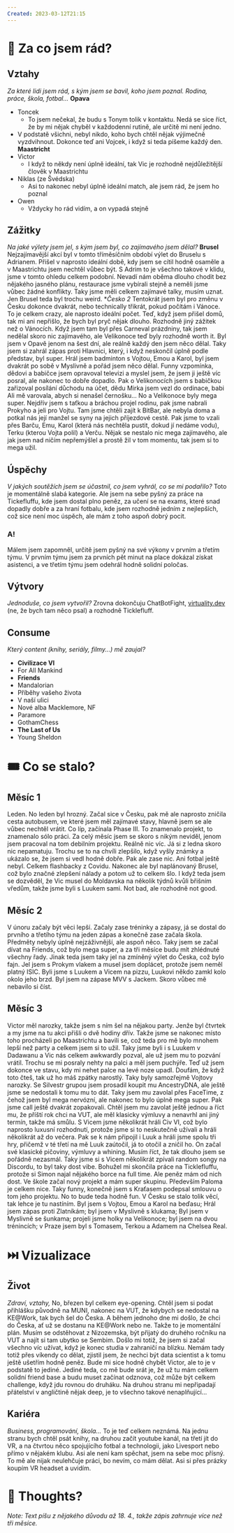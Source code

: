 ```yaml
---
Created: 2023-03-12T21:15
---
```

# 🌈 Za co jsem rád?
## Vztahy
_Za které lidi jsem rád, s kým jsem se bavil, koho jsem poznal. Rodina, práce, škola, fotbal..._
**Opava**
- Toncek
    - To jsem nečekal, že budu s Tonym tolik v kontaktu. Nedá se sice říct, že by mi nějak chyběl v každodenní rutině, ale určitě mi není jedno.
- V podstatě všichni, nebyl nikdo, koho bych chtěl nějak výjimečně vyzdvihnout. Dokonce teď ani Vojcek, i když si teda píšeme každý den.
**Maastricht**
- Victor
    - I když to někdy není úplně ideální, tak Vic je rozhodně nejdůležitější člověk v Maastrichtu
- Niklas (ze Švédska)
    - Asi to nakonec nebyl úplně ideální match, ale jsem rád, že jsem ho poznal
- Owen
    - Vždycky ho rád vidím, a on vypadá stejně
## Zážitky
_Na jaké výlety jsem jel, s kým jsem byl, co zajímavého jsem dělal?_
**Brusel**
Nejzajímavější akcí byl v tomto tříměsíčním období výlet do Bruselu s Adrianem. Přišel v naprosto ideální době, kdy jsem se cítil hodně osaměle a v Maastrichtu jsem nechtěl vůbec být. S Adrim to je všechno takové v klidu, jsme v tomto ohledu celkem podobní. Nevadí nám oběma dlouho chodit bez nějakého jasného plánu, restaurace jsme vybírali stejně a neměli jsme vůbec žádné konflikty. Taky jsme měli celkem zajímavé talky, musím uznat. Jen Brusel teda byl trochu weird.
**Česko *2**
Tentokrát jsem byl pro změnu v Česku dokonce dvakrát, nebo technically třikrát, pokud počítám i Vánoce. To je celkem crazy, ale naprosto ideální počet. Teď, když jsem přišel domů, tak mi ani nepřišlo, že bych byl pryč nějak dlouho. Rozhodně jiný zážitek než o Vánocích.
Když jsem tam byl přes Carneval prázdniny, tak jsem nedělal skoro nic zajímavého, ale Velikonoce teď byly rozhodně worth it. Byl jsem v Opavě jenom na šest dní, ale reálně každý den jsem něco dělal. Taky jsem si zahrál zápas proti Hlavnici, který, i když neskončil úplně podle představ, byl super. Hrál jsem badminton s Vojtou, Emou a Karol, byl jsem dvakrát po sobě v Myslivně a pořád jsem něco dělal.
Funny vzpomínka, dědovi a babičce jsem opravoval televizi a myslel jsem, že jsem ji ještě víc posral, ale nakonec to dobře dopadlo. Pak o Velikonocích jsem s babičkou zařizoval posílání důchodu na účet, dědu Mirka jsem vezl do ordinace, babi Ali mě varovala, abych si nenašel černošku…
No a Velikonoce byly mega super. Nejdřív jsem s taťkou a bráchou projel rodinu, pak jsme nabrali Prokyho a jeli pro Vojtu. Tam jsme chtěli zajít k BitBar, ale nebyla doma a potkal nás její manžel se syny na jejich příjezdové cestě. Pak jsme to vzali přes Barču, Emu, Karol (která nás nechtěla pustit, dokud jí nedáme vodu), Terku (kterou Vojta polil) a Verču. Nějak se nestalo nic mega zajímavého, ale jak jsem nad ničím nepřemýšlel a prostě žil v tom momentu, tak jsem si to mega užil.
## Úspěchy
_V jakých soutěžích jsem se účastnil, co jsem vyhrál, co se mi podařilo?_
Toto je momentálně slabá kategorie. Ale jsem na sebe pyšný za práce na Tickefluffu, kde jsem dostal plno peněz, za učení se na exams, které snad dopadly dobře a za hraní fotbalu, kde jsem rozhodně jedním z nejlepších, což sice není moc úspěch, ale mám z toho aspoň dobrý pocit.
### A!
Málem jsem zapomněl, určitě jsem pyšný na své výkony v prvním a třetím týmu. V prvním týmu jsem za prvních pět minut na place dokázal získat asistenci, a ve třetím týmu jsem odehrál hodně solidní poločas.
## Výtvory
_Jednoduše, co jsem vytvořil?_
Zrovna dokončuju ChatBotFight, [virtuality.dev](http://virtuality.dev) (ne, že bych tam něco psal) a rozhodně Ticklefluff.
## Consume
_Který content (knihy, seriály, filmy...) mě zaujal?_
- **Civilizace VI**
- For All Mankind
- **Friends**
- Mandalorian
- Příběhy vašeho života
- V naší ulici
- Nové alba Macklemore, NF
- Paramore
- GothamChess
- **The Last of Us**
- Young Sheldon
# 🎟️ Co se stalo?
## Měsíc 1
Leden. No leden byl hrozný. Začal sice v Česku, pak mě ale naprosto zničila cesta autobusem, ve které jsem měl zajímavé stavy, hlavně jsem se ale vůbec nechtěl vrátit.
Co líp, začínala Phase III. To znamenalo projekt, to znamenalo sólo práci. Za celý měsíc jsem se skoro s nikým neviděl, jenom jsem pracoval na tom debilním projektu. Reálně nic víc. Já si z ledna skoro nic nepamatuju. Trochu se to na chvíli zlepšilo, když vyšly známky a ukázalo se, že jsem si vedl hodně dobře. Pak ale zase nic. Ani fotbal ještě nebyl. Celkem flashbacky z Covidu.
Nakonec ale byl naplánovaný Brusel, což bylo značné zlepšení nálady a potom už to celkem šlo. I když teda jsem se dozvěděl, že Vic musel do Moldavska na několik týdnů kvůli břišním vředům, takže jsme byli s Luukem sami. Not bad, ale rozhodně not good.
## Měsíc 2
V únoru začaly být věci lepší. Začaly zase tréninky a zápasy, já se dostal do prvního a třetího týmu na jeden zápas a konečně zase začala škola. Předměty nebyly úplně nejzáživnější, ale aspoň něco. Taky jsem se začal dívat na Friends, což bylo mega super, a za tři měsíce budu mít zhlédnuté všechny řady.
Jinak teda jsem taky jel na zmíněný výlet do Česka, což bylo fajn. Jel jsem s Prokym vlakem a musel jsem doplácet, protože jsem neměl platný ISIC. Byli jsme s Luukem a Vicem na pizzu, Luukovi někdo zamkl kolo okolo jeho brzd. Byl jsem na zápase MVV s Jackem. Skoro vůbec mě nebavilo si číst.
## Měsíc 3
Victor měl narozky, takže jsem s ním šel na nějakou party. Jenže byl čtvrtek a my jsme na tu akci přišli o dvě hodiny dřív. Takže jsme se nakonec místo toho procházeli po Maastrichtu a bavili se, což teda pro mě bylo mnohem lepší než party a celkem jsem si to užil. Taky jsme byli i s Luukem v Dadawanu a Vic nás celkem awkwardly pozval, ale už jsem mu to pozvání vrátil.
Trochu se mi posraly nehty na palci a měl jsem puchýře. Teď už jsem dokonce ve stavu, kdy mi nehet palce na levé noze upadl. Doufám, že když toto čteš, tak už ho máš zpátky narostlý.
Taky byly samozřejmě Vojtovy narozky. Se Silvestr grupou jsem prosadil koupit mu AncestryDNA, ale ještě jsme se nedostali k tomu mu to dát. Taky jsem mu zavolal přes FaceTime, z čehož jsem byl mega nervózní, ale nakonec to bylo úplně mega super. Pak jsme call ještě dvakrát zopakovali. Chtěl jsem mu zavolat ještě jednou a říct mu, že příští rok chci na VUT, ale měl klasicky výmluvy a nenavrhl ani jiný termín, takže má smůlu.
S Vicem jsme několikrát hráli Civ VI, což bylo naprosto luxusní rozhodnutí, protože jsme si to neskutečně užívali a hráli několikrát až do večera. Pak se k nám připojil i Luuk a hráli jsme spolu tři hry, přičemž v té třetí na mě Luuk zaútočil, já to otočil a zničil ho. On začal své klasické pičoviny, výmluvy a whining. Musím říct, že tak dlouho jsem se pořádně nezasmál. Taky jsme si s Vicem několikrát zpívali random songy na Discordu, to byl taky dost vibe.
Bohužel mi skončila práce na Ticklefluffu, protože si Simon najal nějakého borce na full time. Ale peněz mám od nich dost.
Ve škole začal nový projekt a mám super skupinu. Především Paloma je celkem nice.
Taky funny, konečně jsem s Kraťasem podepsal smlouvu o tom jeho projektu. No to bude teda hodně fun.
V Česku se stalo tolik věcí, tak lehce je tu nastíním. Byl jsem s Vojtou, Emou a Karol na beďasu; Hrál jsem zápas proti Zlatníkám; byl jsem v Myslivně s klukama; Byl jsem v Myslivně se šunkama; projeli jsme holky na Velikonoce; byl jsem na dvou trénincích; v Praze jsem byl s Tomasem, Terkou a Adamem na Chelsea Real.
# ⏭️ Vizualizace
## Život
_Zdraví, vztahy,_
No, březen byl celkem eye-opening. Chtěl jsem si podat přihlášku původně na MUNI, nakonec na VUT, že kdybych se nedostal na KE@Work, tak bych šel do Česka. A během jednoho dne mi došlo, že chci do Česka, ať už se dostanu na KE@Work nebo ne. Takže to je momentální plán. Musím se odstěhovat z Nizozemska, být přijatý do druhého ročníku na VUT a najít si tam ubytko se Sembim.
Došlo mi totiž, že jsem si začal všechno víc užívat, když je konec studia v zahraničí na blízku. Nemám tady totiž přes víkendy co dělat, zjistil jsem, že nechci být data scientist a k tomu ještě ušetřím hodně peněz. Bude mi sice hodně chybět Victor, ale to je v podstatě to jediné. Jediné teda, co mě bude srát je, že už tu mám celkem solidní friend base a budu muset začínat odznova, což může být celkem challenge, když jdu rovnou do druháku. Na druhou stranu mi nepřipadají přátelství v angličtině nějak deep, je to všechno takové nenaplňující…
## Kariéra
_Business, programování, škola..._
To je teď celkem neznámá. Na jednu stranu bych chtěl psát knihy, na druhou začít youtube kanál, na třetí jít do VR, a na čtvrtou něco spojujícího fotbal a technologii, jako Livesport nebo přímo v nějakém klubu. Asi ale není kam spěchat, jsem na sebe moc přísný. To mě ale nijak neulehčuje práci, bo nevím, co mám dělat. Asi si přes prázky koupím VR headset a uvidím.
# 💭 Thoughts?
_Note: Text píšu z nějakého důvodu až 18. 4., takže zápis zahrnuje více než tři měsíce._